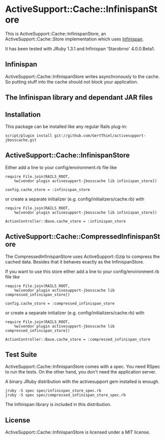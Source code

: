 ActiveSupport::Cache::InfinispanStore
=====================================

This is ActiveSupport::Cache::InfinispanStore, an ActiveSupport::Cache::Store
implementation which uses [Infinispan](http://www.jboss.org/infinispan/).

It has been tested with JRuby 1.3.1 and Infinispan 'Starobrno' 4.0.0.Beta1.


Infinispan
----------

ActiveSupport::Cache::InfinispanStore writes asynchronously to the cache. So
putting stuff into the cache should not block your application.


The Infinispan library and dependant JAR files
----------------------------------------------


Installation
------------

This package can be installed like any regular Rails plug-in:

    script/plugin install git://github.com/GertThiel/activesupport-jbosscache.git


ActiveSupport::Cache::InfinispanStore
-------------------------------------

Either add a line to your config/environment.rb file like

    require File.join(RAILS_ROOT,
        %w[vendor plugin activesupport-jbosscache lib infinispan_store])

    config.cache_store = :infinispan_store

or create a separate initializer (e.g. config/initializers/cache.rb) with

    require File.join(RAILS_ROOT,
        %w[vendor plugin activesupport-jbosscache lib infinispan_store])

    ActionController::Base.cache_store = :infinispan_store


ActiveSupport::Cache::CompressedInfinispanStore
-----------------------------------------------

The CompressedInfinispanStore uses ActiveSupport::Gzip to compress the
cached data. Besides that it behaves exactly as the InfinispanStore.

If you want to use this store either add a line to your config/environment.rb
file like

    require File.join(RAILS_ROOT,
        %w[vendor plugin activesupport-jbosscache lib compressed_infinispan_store])

    config.cache_store = :compressed_infinispan_store

or create a separate initializer (e.g. config/initializers/cache.rb) with

    require File.join(RAILS_ROOT,
        %w[vendor plugin activesupport-jbosscache lib compressed_infinispan_store])

    ActionController::Base.cache_store = :compressed_infinispan_store


Test Suite
----------

ActiveSupport::Cache::InfinispanStore comes with a spec. You need RSpec to run
the tests. On the other hand, you don't need the application server.

A binary JRuby distribution with the activesupport gem installed is enough.

    jruby -S spec spec/infinispan_store_spec.rb
    jruby -S spec spec/compressed_infinispan_store_spec.rb

The Infinispan library is included in this distribution.


License
-------

ActiveSupport::Cache::InfinispanStore is licensed under a MIT license.
